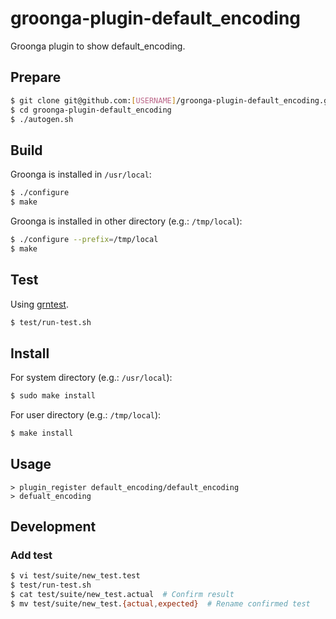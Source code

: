# groonga-plugin-default_encoding

Groonga plugin to show default\_encoding.

## Prepare

```sh
$ git clone git@github.com:[USERNAME]/groonga-plugin-default_encoding.git
$ cd groonga-plugin-default_encoding
$ ./autogen.sh
```

## Build

Groonga is installed in `/usr/local`:

```sh
$ ./configure
$ make
```

Groonga is installed in other directory (e.g.: `/tmp/local`):

```sh
$ ./configure --prefix=/tmp/local
$ make
```

## Test

Using [grntest](https://github.com/groonga/grntest).

```sh
$ test/run-test.sh
```

## Install

For system directory (e.g.: `/usr/local`):

```sh
$ sudo make install
```

For user directory (e.g.: `/tmp/local`):

```sh
$ make install
```

## Usage

```
> plugin_register default_encoding/default_encoding
> defualt_encoding
```

## Development

### Add test

```sh
$ vi test/suite/new_test.test
$ test/run-test.sh
$ cat test/suite/new_test.actual  # Confirm result
$ mv test/suite/new_test.{actual,expected}  # Rename confirmed test
```
